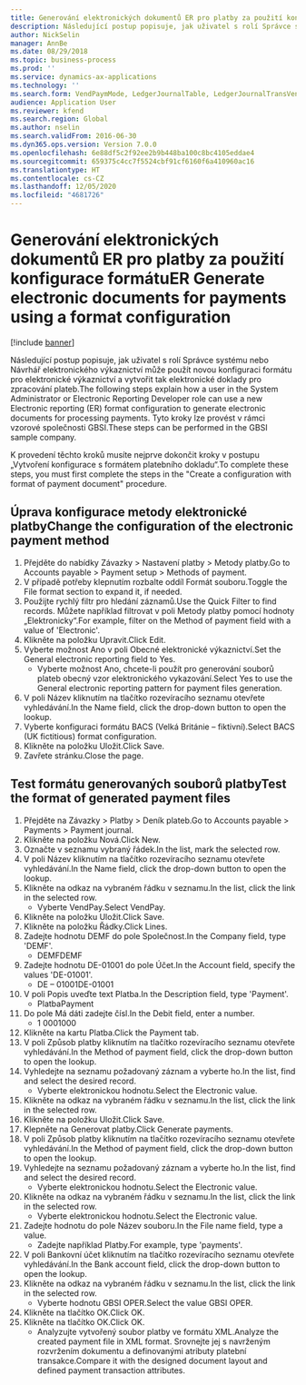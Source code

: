 ```yaml
---
title: Generování elektronických dokumentů ER pro platby za použití konfigurace formátu
description: Následující postup popisuje, jak uživatel s rolí Správce systému nebo Návrhář elektronického výkaznictví může použít novou konfiguraci formátu pro elektronické výkaznictví a vytvořit tak elektronické doklady pro zpracování plateb.
author: NickSelin
manager: AnnBe
ms.date: 08/29/2018
ms.topic: business-process
ms.prod: ''
ms.service: dynamics-ax-applications
ms.technology: ''
ms.search.form: VendPaymMode, LedgerJournalTable, LedgerJournalTransVendPaym, BankAccountTableLookUp
audience: Application User
ms.reviewer: kfend
ms.search.region: Global
ms.author: nselin
ms.search.validFrom: 2016-06-30
ms.dyn365.ops.version: Version 7.0.0
ms.openlocfilehash: 6e88df5c2f92ee2b9b448ba100c8bc4105eddae4
ms.sourcegitcommit: 659375c4cc7f5524cbf91cf6160f6a410960ac16
ms.translationtype: HT
ms.contentlocale: cs-CZ
ms.lasthandoff: 12/05/2020
ms.locfileid: "4681726"
---
```

# <a name="er-generate-electronic-documents-for-payments-using-a-format-configuration"></a><span data-ttu-id="98879-103">Generování elektronických dokumentů ER pro platby za použití konfigurace formátu</span><span class="sxs-lookup"><span data-stu-id="98879-103">ER Generate electronic documents for payments using a format configuration</span></span>

[!include [banner](../../includes/banner.md)]

<span data-ttu-id="98879-104">Následující postup popisuje, jak uživatel s rolí Správce systému nebo Návrhář elektronického výkaznictví může použít novou konfiguraci formátu pro elektronické výkaznictví a vytvořit tak elektronické doklady pro zpracování plateb.</span><span class="sxs-lookup"><span data-stu-id="98879-104">The following steps explain how a user in the System Administrator or Electronic Reporting Developer role can use a new Electronic reporting (ER) format configuration to generate electronic documents for processing payments.</span></span> <span data-ttu-id="98879-105">Tyto kroky lze provést v rámci vzorové společnosti GBSI.</span><span class="sxs-lookup"><span data-stu-id="98879-105">These steps can be performed in the GBSI sample company.</span></span>

<span data-ttu-id="98879-106">K provedení těchto kroků musíte nejprve dokončit kroky v postupu „Vytvoření konfigurace s formátem platebního dokladu“.</span><span class="sxs-lookup"><span data-stu-id="98879-106">To complete these steps, you must first complete the steps in the "Create a configuration with format of payment document" procedure.</span></span>


## <a name="change-the-configuration-of-the-electronic-payment-method"></a><span data-ttu-id="98879-107">Úprava konfigurace metody elektronické platby</span><span class="sxs-lookup"><span data-stu-id="98879-107">Change the configuration of the electronic payment method</span></span>
1. <span data-ttu-id="98879-108">Přejděte do nabídky Závazky > Nastavení platby > Metody platby.</span><span class="sxs-lookup"><span data-stu-id="98879-108">Go to Accounts payable > Payment setup > Methods of payment.</span></span>
2. <span data-ttu-id="98879-109">V případě potřeby klepnutím rozbalte oddíl Formát souboru.</span><span class="sxs-lookup"><span data-stu-id="98879-109">Toggle the File format section to expand it, if needed.</span></span>
3. <span data-ttu-id="98879-110">Použijte rychlý filtr pro hledání záznamů.</span><span class="sxs-lookup"><span data-stu-id="98879-110">Use the Quick Filter to find records.</span></span> <span data-ttu-id="98879-111">Můžete například filtrovat v poli Metody platby pomocí hodnoty „Elektronicky“.</span><span class="sxs-lookup"><span data-stu-id="98879-111">For example, filter on the Method of payment field with a value of 'Electronic'.</span></span>
4. <span data-ttu-id="98879-112">Klikněte na položku Upravit.</span><span class="sxs-lookup"><span data-stu-id="98879-112">Click Edit.</span></span>
5. <span data-ttu-id="98879-113">Vyberte možnost Ano v poli Obecné elektronické výkaznictví.</span><span class="sxs-lookup"><span data-stu-id="98879-113">Set the General electronic reporting field to Yes.</span></span>
    * <span data-ttu-id="98879-114">Vyberte možnost Ano, chcete-li použít pro generování souborů plateb obecný vzor elektronického vykazování.</span><span class="sxs-lookup"><span data-stu-id="98879-114">Select Yes to use the General electronic reporting pattern for payment files generation.</span></span>  
6. <span data-ttu-id="98879-115">V poli Název kliknutím na tlačítko rozevíracího seznamu otevřete vyhledávání.</span><span class="sxs-lookup"><span data-stu-id="98879-115">In the Name field, click the drop-down button to open the lookup.</span></span>
7. <span data-ttu-id="98879-116">Vyberte konfiguraci formátu BACS (Velká Británie – fiktivní).</span><span class="sxs-lookup"><span data-stu-id="98879-116">Select BACS (UK fictitious) format configuration.</span></span>
8. <span data-ttu-id="98879-117">Klikněte na položku Uložit.</span><span class="sxs-lookup"><span data-stu-id="98879-117">Click Save.</span></span>
9. <span data-ttu-id="98879-118">Zavřete stránku.</span><span class="sxs-lookup"><span data-stu-id="98879-118">Close the page.</span></span>

## <a name="test-the-format-of-generated-payment-files"></a><span data-ttu-id="98879-119">Test formátu generovaných souborů platby</span><span class="sxs-lookup"><span data-stu-id="98879-119">Test the format of generated payment files</span></span>
1. <span data-ttu-id="98879-120">Přejděte na Závazky > Platby > Deník plateb.</span><span class="sxs-lookup"><span data-stu-id="98879-120">Go to Accounts payable > Payments > Payment journal.</span></span>
2. <span data-ttu-id="98879-121">Klikněte na položku Nová.</span><span class="sxs-lookup"><span data-stu-id="98879-121">Click New.</span></span>
3. <span data-ttu-id="98879-122">Označte v seznamu vybraný řádek.</span><span class="sxs-lookup"><span data-stu-id="98879-122">In the list, mark the selected row.</span></span>
4. <span data-ttu-id="98879-123">V poli Název kliknutím na tlačítko rozevíracího seznamu otevřete vyhledávání.</span><span class="sxs-lookup"><span data-stu-id="98879-123">In the Name field, click the drop-down button to open the lookup.</span></span>
5. <span data-ttu-id="98879-124">Klikněte na odkaz na vybraném řádku v seznamu.</span><span class="sxs-lookup"><span data-stu-id="98879-124">In the list, click the link in the selected row.</span></span>
    * <span data-ttu-id="98879-125">Vyberte VendPay.</span><span class="sxs-lookup"><span data-stu-id="98879-125">Select VendPay.</span></span>  
6. <span data-ttu-id="98879-126">Klikněte na položku Uložit.</span><span class="sxs-lookup"><span data-stu-id="98879-126">Click Save.</span></span>
7. <span data-ttu-id="98879-127">Klikněte na položku Řádky.</span><span class="sxs-lookup"><span data-stu-id="98879-127">Click Lines.</span></span>
8. <span data-ttu-id="98879-128">Zadejte hodnotu DEMF do pole Společnost.</span><span class="sxs-lookup"><span data-stu-id="98879-128">In the Company field, type 'DEMF'.</span></span>
    * <span data-ttu-id="98879-129">DEMF</span><span class="sxs-lookup"><span data-stu-id="98879-129">DEMF</span></span>  
9. <span data-ttu-id="98879-130">Zadejte hodnotu DE-01001 do pole Účet.</span><span class="sxs-lookup"><span data-stu-id="98879-130">In the Account field, specify the values 'DE-01001'.</span></span>
    * <span data-ttu-id="98879-131">DE – 01001</span><span class="sxs-lookup"><span data-stu-id="98879-131">DE-01001</span></span>  
10. <span data-ttu-id="98879-132">V poli Popis uveďte text Platba.</span><span class="sxs-lookup"><span data-stu-id="98879-132">In the Description field, type 'Payment'.</span></span>
    * <span data-ttu-id="98879-133">Platba</span><span class="sxs-lookup"><span data-stu-id="98879-133">Payment</span></span>  
11. <span data-ttu-id="98879-134">Do pole Má dáti zadejte čísl.</span><span class="sxs-lookup"><span data-stu-id="98879-134">In the Debit field, enter a number.</span></span>
    * <span data-ttu-id="98879-135">1 000</span><span class="sxs-lookup"><span data-stu-id="98879-135">1000</span></span>  
12. <span data-ttu-id="98879-136">Klikněte na kartu Platba.</span><span class="sxs-lookup"><span data-stu-id="98879-136">Click the Payment tab.</span></span>
13. <span data-ttu-id="98879-137">V poli Způsob platby kliknutím na tlačítko rozevíracího seznamu otevřete vyhledávání.</span><span class="sxs-lookup"><span data-stu-id="98879-137">In the Method of payment field, click the drop-down button to open the lookup.</span></span>
14. <span data-ttu-id="98879-138">Vyhledejte na seznamu požadovaný záznam a vyberte ho.</span><span class="sxs-lookup"><span data-stu-id="98879-138">In the list, find and select the desired record.</span></span>
    * <span data-ttu-id="98879-139">Vyberte elektronickou hodnotu.</span><span class="sxs-lookup"><span data-stu-id="98879-139">Select the Electronic value.</span></span>  
15. <span data-ttu-id="98879-140">Klikněte na odkaz na vybraném řádku v seznamu.</span><span class="sxs-lookup"><span data-stu-id="98879-140">In the list, click the link in the selected row.</span></span>
16. <span data-ttu-id="98879-141">Klikněte na položku Uložit.</span><span class="sxs-lookup"><span data-stu-id="98879-141">Click Save.</span></span>
17. <span data-ttu-id="98879-142">Klepněte na Generovat platby.</span><span class="sxs-lookup"><span data-stu-id="98879-142">Click Generate payments.</span></span>
18. <span data-ttu-id="98879-143">V poli Způsob platby kliknutím na tlačítko rozevíracího seznamu otevřete vyhledávání.</span><span class="sxs-lookup"><span data-stu-id="98879-143">In the Method of payment field, click the drop-down button to open the lookup.</span></span>
19. <span data-ttu-id="98879-144">Vyhledejte na seznamu požadovaný záznam a vyberte ho.</span><span class="sxs-lookup"><span data-stu-id="98879-144">In the list, find and select the desired record.</span></span>
    * <span data-ttu-id="98879-145">Vyberte elektronickou hodnotu.</span><span class="sxs-lookup"><span data-stu-id="98879-145">Select the Electronic value.</span></span>  
20. <span data-ttu-id="98879-146">Klikněte na odkaz na vybraném řádku v seznamu.</span><span class="sxs-lookup"><span data-stu-id="98879-146">In the list, click the link in the selected row.</span></span>
    * <span data-ttu-id="98879-147">Vyberte elektronickou hodnotu.</span><span class="sxs-lookup"><span data-stu-id="98879-147">Select the Electronic value.</span></span>  
21. <span data-ttu-id="98879-148">Zadejte hodnotu do pole Název souboru.</span><span class="sxs-lookup"><span data-stu-id="98879-148">In the File name field, type a value.</span></span>
    * <span data-ttu-id="98879-149">Zadejte například Platby.</span><span class="sxs-lookup"><span data-stu-id="98879-149">For example, type 'payments'.</span></span>  
22. <span data-ttu-id="98879-150">V poli Bankovní účet kliknutím na tlačítko rozevíracího seznamu otevřete vyhledávání.</span><span class="sxs-lookup"><span data-stu-id="98879-150">In the Bank account field, click the drop-down button to open the lookup.</span></span>
23. <span data-ttu-id="98879-151">Klikněte na odkaz na vybraném řádku v seznamu.</span><span class="sxs-lookup"><span data-stu-id="98879-151">In the list, click the link in the selected row.</span></span>
    * <span data-ttu-id="98879-152">Vyberte hodnotu GBSI OPER.</span><span class="sxs-lookup"><span data-stu-id="98879-152">Select the value GBSI OPER.</span></span>  
24. <span data-ttu-id="98879-153">Klikněte na tlačítko OK.</span><span class="sxs-lookup"><span data-stu-id="98879-153">Click OK.</span></span>
25. <span data-ttu-id="98879-154">Klikněte na tlačítko OK.</span><span class="sxs-lookup"><span data-stu-id="98879-154">Click OK.</span></span>
    * <span data-ttu-id="98879-155">Analyzujte vytvořený soubor platby ve formátu XML.</span><span class="sxs-lookup"><span data-stu-id="98879-155">Analyze the created payment file in XML format.</span></span> <span data-ttu-id="98879-156">Srovnejte jej s navrženým rozvržením dokumentu a definovanými atributy platební transakce.</span><span class="sxs-lookup"><span data-stu-id="98879-156">Compare it with the designed document layout and defined payment transaction attributes.</span></span>  

